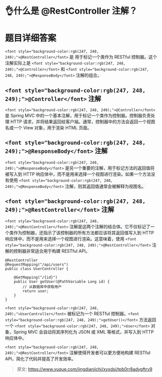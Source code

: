 # 👌什么是 @RestController 注解？

# <font style="background-color:rgb(247, 248, 249);">题目详细答案</font>
`<font style="background-color:rgb(247, 248, 249);">@RestController</font>`<font style="background-color:rgb(247, 248, 249);"> 是 用于标记一个类作为 RESTful 控制器。这个注解实际上是 </font>`<font style="background-color:rgb(247, 248, 249);">@Controller</font>`<font style="background-color:rgb(247, 248, 249);"> 和 </font>`<font style="background-color:rgb(247, 248, 249);">@ResponseBody</font>`<font style="background-color:rgb(247, 248, 249);"> 注解的组合。</font>

## `<font style="background-color:rgb(247, 248, 249);">@Controller</font>`<font style="background-color:rgb(247, 248, 249);"> 注解</font>
`<font style="background-color:rgb(247, 248, 249);">@Controller</font>`<font style="background-color:rgb(247, 248, 249);"> </font><font style="background-color:rgb(247, 248, 249);">是 Spring MVC 中的一个基本注解，用于标记一个类作为控制器。控制器负责处理 HTTP 请求，并将结果返回给客户端。通常，控制器中的方法会返回一个视图名或一个 View 对象，用于渲染 HTML 页面。</font>

## <font style="background-color:rgb(247, 248, 249);"></font>`<font style="background-color:rgb(247, 248, 249);">@ResponseBody</font>`<font style="background-color:rgb(247, 248, 249);"> 注解</font>
`<font style="background-color:rgb(247, 248, 249);">@ResponseBody</font>`<font style="background-color:rgb(247, 248, 249);"> </font><font style="background-color:rgb(247, 248, 249);">是另一个重要的注解，用于标记方法的返回值将被写入到 HTTP 响应体中，而不是用来选择一个视图进行渲染。如果一个方法没有使用</font><font style="background-color:rgb(247, 248, 249);"> </font>`<font style="background-color:rgb(247, 248, 249);">@ResponseBody</font>`<font style="background-color:rgb(247, 248, 249);"> </font><font style="background-color:rgb(247, 248, 249);">注解，则其返回值通常会被解释为视图名。</font>

## <font style="background-color:rgb(247, 248, 249);"></font>`<font style="background-color:rgb(247, 248, 249);">@RestController</font>`<font style="background-color:rgb(247, 248, 249);"> 注解</font>
`<font style="background-color:rgb(247, 248, 249);">@RestController</font>`<font style="background-color:rgb(247, 248, 249);"> 注解是这两个注解的结合体。它不仅标记了一个类作为控制器，还指示了该控制器的所有方法都应该将其返回值写入到 HTTP 响应体中，而不是用来选择一个视图进行渲染。这意味着，使用 </font>`<font style="background-color:rgb(247, 248, 249);">@RestController</font>`<font style="background-color:rgb(247, 248, 249);"> 注解的控制器非常适合用于构建 RESTful API。</font>

```plain
@RestController
@RequestMapping("/api/users")
public class UserController {

    @GetMapping("/{id}")
    public User getUser(@PathVariable Long id) {
        // 从数据库中获取用户
        return user;
    }
}
```

`<font style="background-color:rgb(247, 248, 249);">UserController</font>`<font style="background-color:rgb(247, 248, 249);"> 被标记为一个 RESTful 控制器。</font>`<font style="background-color:rgb(247, 248, 249);">getUser()</font>`<font style="background-color:rgb(247, 248, 249);"> 方法返回一个 </font>`<font style="background-color:rgb(247, 248, 249);">User</font>`<font style="background-color:rgb(247, 248, 249);"> 对象，Spring MVC 会自动将其序列化为 JSON 或 XML 等格式，并写入到 HTTP 响应体中。</font>

<font style="background-color:rgb(247, 248, 249);"></font>`<font style="background-color:rgb(247, 248, 249);">@RestController</font>`<font style="background-color:rgb(247, 248, 249);"> 注解使得开发者可以更方便地构建 RESTful API，简化了代码并提高了开发效率。</font>



> 原文: <https://www.yuque.com/jingdianjichi/xyxdsi/tpb0rr8adygftry9>